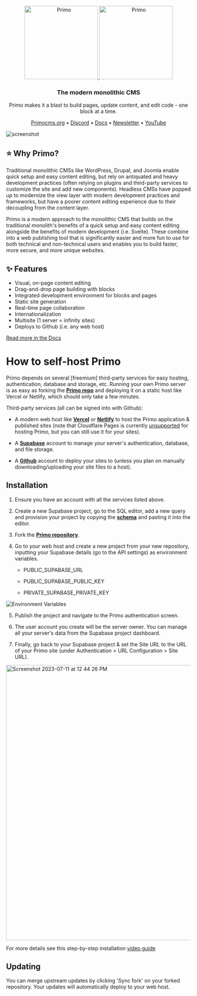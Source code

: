 <p align="center">
  <a href="https://primocms.org#gh-dark-mode-only" target="_blank">
    <img src="https://raw.githubusercontent.com/primocms/primo/master/static/logo.svg" alt="Primo" width="200px">
  </a>
  <a href="https://primocms.org#gh-light-mode-only" target="_blank">
    <img src="https://raw.githubusercontent.com/primocms/primo/master/static/logo-light.svg" alt="Primo" width="200px">
  </a>
</p>

<h3 align="center">The modern monolithic CMS</h3>
<p align="center">Primo makes it a blast to build pages, update content, and edit code - one block at a time.</p>

<p align="center">
    <a href="https://primocms.org/">Primocms.org</a> •
    <a href="https://discord.com/invite/DMQshmek8m">Discord</a> •
    <a href="https://docs.primocms.org/">Docs</a> •
    <a href="https://primocms.org#section-b18b744b-92ba-4bf9-96fd-4d86c0a842b8">Newsletter</a> •
    <a href="https://www.youtube.com/@primocms">YouTube</a>
</p>

![screenshot](https://github.com/primocms/primo/raw/master/screenshot-v2.png)

## ⭐ Why Primo? 

Traditional monolithic CMSs like WordPress, Drupal, and Joomla enable quick setup and easy content editing, but rely on antiquated and heavy development practices (often relying on plugins and third-party services to customize the site and add new components). Headless CMSs have popped up to modernize the view layer with modern development practices and frameworks, but have a poorer content editing experience due to their decoupling from the content layer.

Primo is a modern approach to the monolithic CMS that builds on the traditional monolith's benefits of a quick setup and easy content editing alongside the benefits of modern development (i.e. Svelte). These combine into a web publishing tool that is significantly easier and more fun to use for both technical and non-technical users and enables you to build faster, more secure, and more unique websites.

## ✨ Features

- Visual, on-page content editing
- Drag-and-drop page building with blocks
- Integrated development environment for blocks and pages
- Static site generation
- Real-time page collaboration
- Internationalization
- Multisite (1 server = infinity sites)
- Deploys to Github (i.e. any web host)

[Read more in the Docs](https://docs.primocms.org)

# How to self-host Primo
Primo depends on several [freemium] third-party services for easy hosting, authentication, database and storage, etc. Running your own Primo server is as easy as forking the [**Primo repo**](<https://github.com/primocms/primo>) and deploying it on a static host like Vercel or Netlify, which should only take a few minutes.

Third-party services (all can be signed into with Github):

- A modern web host like [**Vercel**](<https://vercel.com/>) or [**Netlify**](<https://netlify.com>) to host the Primo application & published sites (note that Cloudflare Pages is currently [unsupported](https://github.com/primocms/primo/issues/365) for hosting Primo, but you can still use it for your sites).

- A [**Supabase**](<https://supabase.com>) account to manage your server's authentication, database, and file storage.

- A [**Github**](<https://github.com>) account to deploy your sites to (unless you plan on manually downloading/uploading your site files to a host).


<!-- -->

## Installation

1. Ensure you have an account with all the services listed above.

2. Create a new Supabase project, go to the SQL editor, add a new query and provision your project by copying the [**schema**](<https://raw.githubusercontent.com/mateomorris/primo/master/primo_schema.sql>) and pasting it into the editor.

3. Fork the [**Primo repository**](<https://github.com/primocms/primo>).

4. Go to your web host and create a new project from your new repository, inputting your Supabase details (go to the API settings) as environment variables.

    - PUBLIC\_SUPABASE\_URL

    - PUBLIC\_SUPABASE\_PUBLIC\_KEY

    - PRIVATE\_SUPABASE\_PRIVATE\_KEY

![Environment Variables](https://dbfnrqvkgwkjkzqgnfrd.supabase.co/storage/v1/object/public/images/Screenshot%202023-05-06%20at%206.45.43%20PM.png)


5. Publish the project and navigate to the Primo authentication screen.

6. The user account you create will be the server owner. You can manage all your server's data from the Supabase project dashboard.

7. Finally, go back to your Supabase project & set the Site URL to the URL of your Primo site (under Authentication > URL Configuration > Site URL).
<img width="750" alt="Screenshot 2023-07-11 at 12 44 26 PM" src="https://github.com/primocms/primo/assets/39444813/aff51c73-3935-4523-bf89-71f86f3f8f09">


For more details see this step-by-step installation [video guide](<https://www.youtube.com/watch?v=LEcKmhJsUzo>)

## Updating
You can merge upstream updates by clicking 'Sync fork' on your forked repository. Your updates will automatically deploy to your web host.
